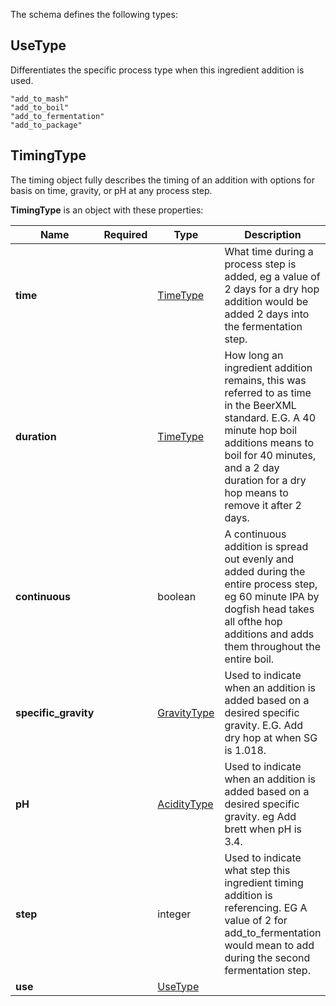 The schema defines the following types:

## UseType 

Differentiates the specific process type when this ingredient addition is used.

`"add_to_mash"`<br/>`"add_to_boil"`<br/>`"add_to_fermentation"`<br/>`"add_to_package"`
## TimingType 

The timing object fully describes the timing of an addition with options for basis on time, gravity, or pH at any process step.

**TimingType** is an object with these properties:

|Name|Required|Type|Description|
|--|--|--|--|
| **time** |  | [TimeType](measureable_units.json.md#timetype)| What time during a process step is added, eg a value of 2 days for a dry hop addition would be added 2 days into the fermentation step. |
| **duration** |  | [TimeType](measureable_units.json.md#timetype)| How long an ingredient addition remains, this was referred to as time in the BeerXML standard. E.G. A 40 minute hop boil additions means to boil for 40 minutes, and a 2 day duration for a dry hop means to remove it after 2 days. |
| **continuous** |  | boolean| A continuous addition is spread out evenly and added during the entire process step, eg 60 minute IPA by dogfish head takes all ofthe hop additions and adds them throughout the entire boil. |
| **specific_gravity** |  | [GravityType](measureable_units.json.md#gravitytype)| Used to indicate when an addition is added based on a desired specific gravity. E.G. Add dry hop at when SG is 1.018. |
| **pH** |  | [AcidityType](measureable_units.json.md#aciditytype)| Used to indicate when an addition is added based on a desired specific gravity. eg Add brett when pH is 3.4. |
| **step** |  | integer| Used to indicate what step this ingredient timing addition is referencing. EG A value of 2 for add_to_fermentation would mean to add during the second fermentation step. |
| **use** |  | [UseType](#usetype)|  |

